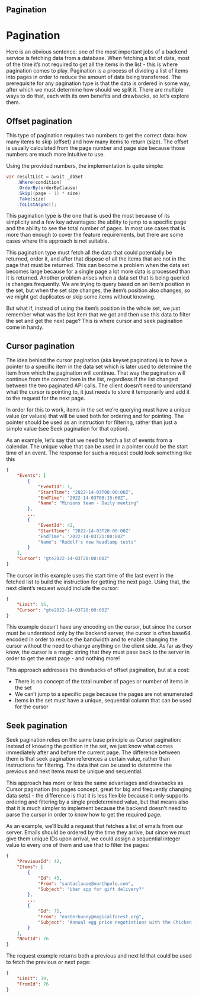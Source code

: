 ## Pagination

# Pagination

Here is an obvious sentence: one of the most important jobs of a backend service is fetching data from a database. When fetching a list of data, most of the time it’s not required to get all the items in the list - this is where pagination comes to play. Pagination is a process of dividing a list of items into pages in order to reduce the amount of data being transferred. The prerequisite for any pagination type is that the data is ordered in some way, after which we must determine how should we split it. There are multiple ways to do that, each with its own benefits and drawbacks, so let’s explore them.

## Offset pagination

This type of pagination requires two numbers to get the correct data: how many items to skip (offset) and how many items to return (size). The offset is usually calculated from the page number and page size because those numbers are much more intuitive to use.

Using the provided numbers, the implementation is quite simple:

```csharp
var resultList = await _dbSet
	.Where(condition)
	.OrderBy(orderByClause)
	.Skip((page - 1) * size)
	.Take(size)
	.ToListAsync();
```

This pagination type is the one that is used the most because of its simplicity and a few key advantages: the ability to jump to a specific page and the ability to see the total number of pages. In most use cases that is more than enough to cover the feature requirements, but there are some cases where this approach is not suitable.

This pagination type must fetch all the data that could potentially be returned, order it, and after that dispose of all the items that are not in the page that must be returned. This can become a problem when the data set becomes large because for a single page a lot more data is processed than it is returned. Another problem arises when a data set that is being queried is changes frequently. We are trying to query based on an item’s position in the set, but when the set size changes, the item’s position also changes, so we might get duplicates or skip some items without knowing.

But what if, instead of using the item’s position in the whole set, we just remember what was the last item that we got and then use this data to filter the set and get the next page? This is where cursor and seek pagination come in handy.

## Cursor pagination

The idea behind the cursor pagination (aka keyset pagination) is to have a pointer to a specific item in the data set which is later used to determine the item from which the pagination will continue. That way the pagination will continue from the correct item in the list, regardless if the list changed between the two paginated API calls. The client doesn’t need to understand what the cursor is pointing to, it just needs to store it temporarily and add it to the request for the next page.

In order for this to work, items in the set we’re querying must have a unique value (or values) that will be used both for ordering and for pointing. The pointer should be used as an instruction for filtering, rather than just a simple value (see Seek pagination for that option).

As an example, let’s say that we need to fetch a list of events from a calendar. The unique value that can be used in a pointer could be the start time of an event. The response for such a request could look something like this

```json
{
	"Events": [
		{
			"EventId": 1,
			"StartTime": "2022-14-03T08:00:00Z",
			"EndTime": "2022-14-03T08:15:00Z",
			"Name": "Minions team - Daily meeting"
		},
		...
		{
			"EventId": 42,
			"StartTime": "2022-14-03T20:00:00Z"
			"EndTime": "2022-14-03T21:00:00Z"
			"Name": "Rudolf's new headlamp tests"
		}
	],
	"Cursor": "gte2022-14-03T20:00:00Z"
}
```

The cursor in this example uses the start time of the last event in the fetched list to build the instruction for getting the next page. Using that, the next client’s request would include the cursor:

```json
{
	"Limit": 15,
	"Cursor": "gte2022-14-03T20:00:00Z"
}
```

This example doesn’t have any encoding on the cursor, but since the cursor must be understood only by the backend server, the cursor is often base64 encoded in order to reduce the bandwidth and to enable changing the cursor without the need to change anything on the client side. As far as they know, the cursor is a magic string that they must pass back to the server in order to get the next page - and nothing more!

This approach addresses the drawbacks of offset pagination, but at a cost:

- There is no concept of the total number of pages or number of items in the set
- We can’t jump to a specific page because the pages are not enumerated
- Items in the set must have a unique, sequential column that can be used for the cursor

## Seek pagination

Seek pagination relies on the same base principle as Cursor pagination: instead of knowing the position in the set, we just know what comes immediately after and before the current page. The difference between them is that seek pagination references a certain value, rather than instructions for filtering. The data that can be used to determine the previous and next items must be unique and sequential.

This approach has more or less the same advantages and drawbacks as Cursor pagination (no pages concept, great for big and frequently changing data sets) - the difference is that it is less flexible because it only supports ordering and filtering by a single predetermined value, but that means also that it is much simpler to implement because the backend doesn’t need to parse the cursor in order to know how to get the required page.

As an example, we’ll build a request that fetches a list of emails from our server. Emails should be ordered by the time they arrive, but since we must give them unique IDs upon arrival, we could assign a sequential integer value to every one of them and use that to filter the pages:

```json
{
	"PreviousId": 42,
	"Items": [
		{
			"Id": 43,
			"From": "santaclause@northpole.com",
			"Subject": "Uber app for gift delivery?"
		},
		...
		{
			"Id": 75,
			"From": "easterbunny@magicalforest.org",
			"Subject": "Annual egg price negotiations with the Chicken alliance"
		}
	],
	"NextId": 76
}
```

The request example returns both a previous and next Id that could be used to fetch the previous or next page:

```json
{
	"Limit": 30,
	"FromId": 76
}
```
